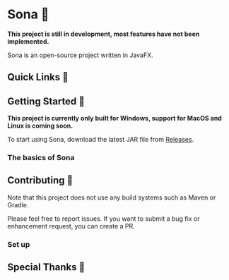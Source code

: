 # Sona 🧠

**This project is still in development, most features have not been implemented.**

Sona is an open-source project written in JavaFX.

## Quick Links 🔗

## Getting Started 🚀

**This project is currently only built for Windows, support for MacOS and Linux is coming soon.**

To start using Sona, download the latest JAR file from [Releases](https://github.com/cervonwong/Sona/releases).

### The basics of Sona

## Contributing 🤝

Note that this project does not use any build systems such as Maven or Gradle.

Please feel free to report issues. If you want to submit a bug fix or enhancement request, you can create a PR.

### Set up

## Special Thanks 🏅

